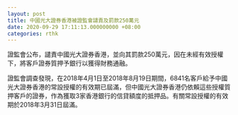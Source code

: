 ```yaml
---
layout: post
title: 中國光大證券香港被證監會譴責及罰款250萬元
date: 2020-09-29 17:11:13.000000000 +08:00
categories: rthk
---
```


證監會公布，譴責中國光大證券香港，並向其罰款250萬元，因在未經有效授權下，將客戶證券質押予銀行以獲得財務通融。

證監會調查發現，在2018年4月1日至2018年8月19日期間，6841名客戶給予中國光大證券香港的常設授權的有效期已屆滿，但中國光大證券香港仍依賴這些授權質押客戶的證券，作為獲取3家香港銀行的信貸額度的抵押品。有關常設授權的有效期於2018年3月31日屆滿。

